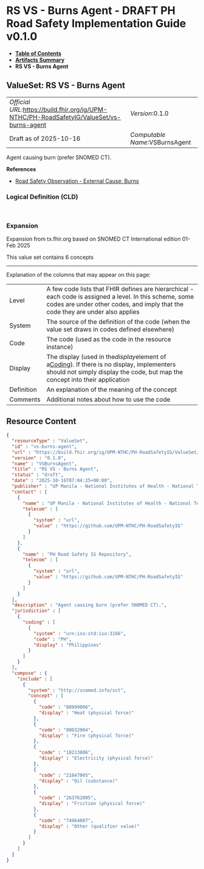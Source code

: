 # RS VS - Burns Agent - DRAFT PH Road Safety Implementation Guide v0.1.0

* [**Table of Contents**](toc.md)
* [**Artifacts Summary**](artifacts.md)
* **RS VS - Burns Agent**

## ValueSet: RS VS - Burns Agent 

| | |
| :--- | :--- |
| *Official URL*:https://build.fhir.org/ig/UPM-NTHC/PH-RoadSafetyIG/ValueSet/vs-burns-agent | *Version*:0.1.0 |
| Draft as of 2025-10-16 | *Computable Name*:VSBurnsAgent |

 
Agent causing burn (prefer SNOMED CT). 

 **References** 

* [Road Safety Observation - External Cause: Burns](StructureDefinition-rs-observation-ec-burns.md)

### Logical Definition (CLD)

 

### Expansion

Expansion from tx.fhir.org based on SNOMED CT International edition 01-Feb 2025

This value set contains 6 concepts

-------

 Explanation of the columns that may appear on this page: 

| | |
| :--- | :--- |
| Level | A few code lists that FHIR defines are hierarchical - each code is assigned a level. In this scheme, some codes are under other codes, and imply that the code they are under also applies |
| System | The source of the definition of the code (when the value set draws in codes defined elsewhere) |
| Code | The code (used as the code in the resource instance) |
| Display | The display (used in the*display*element of a[Coding](http://hl7.org/fhir/R4/datatypes.html#Coding)). If there is no display, implementers should not simply display the code, but map the concept into their application |
| Definition | An explanation of the meaning of the concept |
| Comments | Additional notes about how to use the code |



## Resource Content

```json
{
  "resourceType" : "ValueSet",
  "id" : "vs-burns-agent",
  "url" : "https://build.fhir.org/ig/UPM-NTHC/PH-RoadSafetyIG/ValueSet/vs-burns-agent",
  "version" : "0.1.0",
  "name" : "VSBurnsAgent",
  "title" : "RS VS - Burns Agent",
  "status" : "draft",
  "date" : "2025-10-16T07:04:25+00:00",
  "publisher" : "UP Manila - National Institutes of Health - National Telehealth Center",
  "contact" : [
    {
      "name" : "UP Manila - National Institutes of Health - National Telehealth Center",
      "telecom" : [
        {
          "system" : "url",
          "value" : "https://github.com/UPM-NTHC/PH-RoadSafetyIG"
        }
      ]
    },
    {
      "name" : "PH Road Safety IG Repository",
      "telecom" : [
        {
          "system" : "url",
          "value" : "https://github.com/UPM-NTHC/PH-RoadSafetyIG"
        }
      ]
    }
  ],
  "description" : "Agent causing burn (prefer SNOMED CT).",
  "jurisdiction" : [
    {
      "coding" : [
        {
          "system" : "urn:iso:std:iso:3166",
          "code" : "PH",
          "display" : "Philippines"
        }
      ]
    }
  ],
  "compose" : {
    "include" : [
      {
        "system" : "http://snomed.info/sct",
        "concept" : [
          {
            "code" : "88999006",
            "display" : "Heat (physical force)"
          },
          {
            "code" : "80032004",
            "display" : "Fire (physical force)"
          },
          {
            "code" : "18213006",
            "display" : "Electricity (physical force)"
          },
          {
            "code" : "21847005",
            "display" : "Oil (substance)"
          },
          {
            "code" : "263762005",
            "display" : "Friction (physical force)"
          },
          {
            "code" : "74964007",
            "display" : "Other (qualifier value)"
          }
        ]
      }
    ]
  }
}

```
